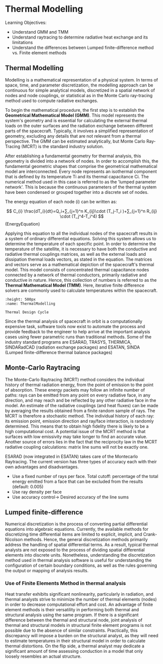 # Thermal Modelling

Learning Objectives:
- Understand GMM and TMM
- Understand raytracing to determine radiative heat exchange and its limitations
- Understand the differences between Lumped finite-difference method vs. Finite element methods

## Thermal Modelling
Modelling is a mathematical representation of a physical system. In terms of space, time, and parameter discretization, the modelling approach can be continuous for simple analytical models, discretized in a spatial network of nodes and node couplings, or statistical as in the Monte Carlo ray-tracing method used to compute radiative exchanges. 

To begin the mathematical procedure, the first step is to establish the **Geometrical Mathematical Model (GMM)**. 
This model represents the system's geometry and is essential for calculating the external thermal loads on the outer surfaces and the radiation exchange between different parts of the spacecraft. 
Typically, it involves a simplified representation of geometry, excluding any details that are not relevant from a thermal perspective. 
The GMM can be estimated analytically, but Monte Carlo Ray-Tracing (MCRT) is the standard industry solution.

After establishing a fundamental geometry for thermal analysis, this geometry is divided into a network of nodes. 
In order to accomplish this, the fundamental geometric shapes that comprise the geometrical mathematical model are interconnected. 
Every node represents an isothermal component that is defined by its temperature Ti and its thermal capacitance Ci. 
The numerical method used in this case is referred to as the 'lumped parameter network'. This is because the continuous parameters of the thermal system have been condensed or grouped together into a discrete set of nodes. 

The energy equation of each node (i) can be written as: 

$$
C_{i} \frac{dT_i}{dt}=Q_i+∑_{j=1}^n K_{ij}\cdot (T_j-T_i )+∑_{j=1}^n R_{ij} \cdot (T_j^4-T_i^4)
$$ (EnergyEquation)


Applying this equation to all the individual nodes of the spacecraft results in a system of ordinary differential equations. 
Solving this system allows us to determine the temperature of each specific point. 
In order to determine the temperature of the satellite, it is necessary to have both the conductive and radiative thermal couplings matrices, as well as the external loads and dissipation thermal loads vectors, as stated in the equation. 
The matrices and vectors serve as a mathematical depiction of the spacecraft's thermal model. 
This model consists of concentrated thermal capacitance nodes connected by a network of thermal conductors, primarily radiative and conductive in nature. Hence, this collection of numbers is referred to as the **Thermal Mathematical Model (TMM)**. 
Here, iterative finite difference solvers are commonly used to calculate temperatures within the spacecraft. 

```{figure} images/ThermalModelling.png
:height: 500px
:name: ThermalModelling

Thermal Design Cycle
```
Since the thermal analysis of spacecraft in orbit is a computationally expensive task, software tools now exist to automate the process and provide feedback to the engineer to help arrive at the important analysis cases using fewer parametric runs than traditional methods. 
Some of the industry standard programs are ESARAD, TRASYS, THERMICA, SINDARadCAD (radiation exchange packages) and ESATAN, SINDA (Lumped finite-difference thermal balance packages)

## Monte-Carlo Raytracing 
The Monte-Carlo Raytracing (MCRT) method considers the individual history of thermal radiation energy, from the point of emission to the point of absorption. 
These energy packets may follow an infinite number of paths: rays can be emitted from any point on every radiative face, in any direction, and may reach and be reflected by any other radiative face in the model. 
An estimate of the radiative couplings (and heat fluxes) can be made by averaging the results obtained from a finite random sample of rays.
The MCRT is therefore a stochastic method. 
The individual history of each ray: its emission point, emission direction and ray/face interaction, is randomly determined. 
This means that to obtain high fidelity there is likely to be a high computational cost. 
A potential issue of the MCRT method is that surfaces with low emissivity may take longer to find an accurate value. Another source of errors lies in the fact that the reciprocity law in the MCRT
radiative coupling calculations: matrix line sums will not be exactly one. 

ESARAD (now integrated in ESATAN) takes care of the Montecarlo Raytracing. 
The current version has three types of accuracy each with their own advantages and disadvantages. 
- Use a fixed number of rays per face. Total cutoff: percentage of the total energy emitted from a face that can be excluded from the results (default: 0.005)
- Use ray density per face
- Use accuracy control→ Desired accuracy of the line sums
 
 ## Lumped finite-difference
 
 Numerical discretization is the process of converting partial differential equations into algebraic equations. 
 Currently, the available methods for discretizing time differential items are limited to explicit, implicit, and Crank-Nicolson methods. 
 Hence, the general discretization methods primarily address the handling of spatial differential terms. 
 As a result, typical thermal analysts are not exposed to the process of dividing spatial differential elements into discrete units. 
 Nonetheless, understanding the discretization method used in thermal analysis software is useful for understanding the configuration of certain boundary conditions, as well as the rules governing the output or mapping of analysis results.
 
 ### Use of Finite Elements Method in thermal analysis

Heat transfer exhibits significant nonlinearity, particularly in radiation, and thermal analysts strive to minimize the number of thermal elements (nodes) in order to decrease computational effort and cost. 
An advantage of finite element methods is their versatility in performing both thermal and structural analysis using the same program. 
If there is a significant difference between the thermal and structural node, joint analysis of thermal and structural models in structural finite element programs is not possible due to the absence of similar constraints. 
Practically, this discrepancy will impose a burden on the structural analyst, as they will need to estimate temperatures in their structural model in order to calculate thermal distortions. 
On the flip side, a thermal analyst may dedicate a significant amount of time assessing conduction in a model that only loosely resembles an actual structure.
